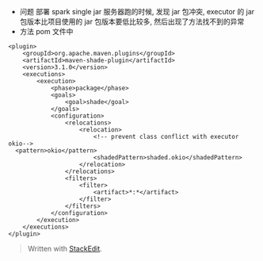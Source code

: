 
* 问题
部署 spark single jar 服务器跑的时候, 发现 jar 包冲突, executor 的 jar 包版本比项目使用的 jar 包版本要低比较多, 然后出现了方法找不到的异常
* 方法
pom 文件中
```
<plugin>  
    <groupId>org.apache.maven.plugins</groupId>  
    <artifactId>maven-shade-plugin</artifactId>  
    <version>3.1.0</version>  
    <executions>  
        <execution>  
            <phase>package</phase>  
            <goals>  
                <goal>shade</goal>  
            </goals>  
            <configuration>  
                <relocations>  
                    <relocation>  
                        <!-- prevent class conflict with executor okio-->  
  <pattern>okio</pattern>  
                        <shadedPattern>shaded.okio</shadedPattern>  
                    </relocation>  
                </relocations>  
                <filters>  
                    <filter>  
                        <artifact>*:*</artifact>  
                    </filter>  
                </filters>  
            </configuration>  
        </execution>  
    </executions>  
</plugin>
```

> Written with [StackEdit](https://stackedit.io/).
<!--stackedit_data:
eyJoaXN0b3J5IjpbNDkyMDk1NDk1LDc3Mzk3NjE3NV19
-->